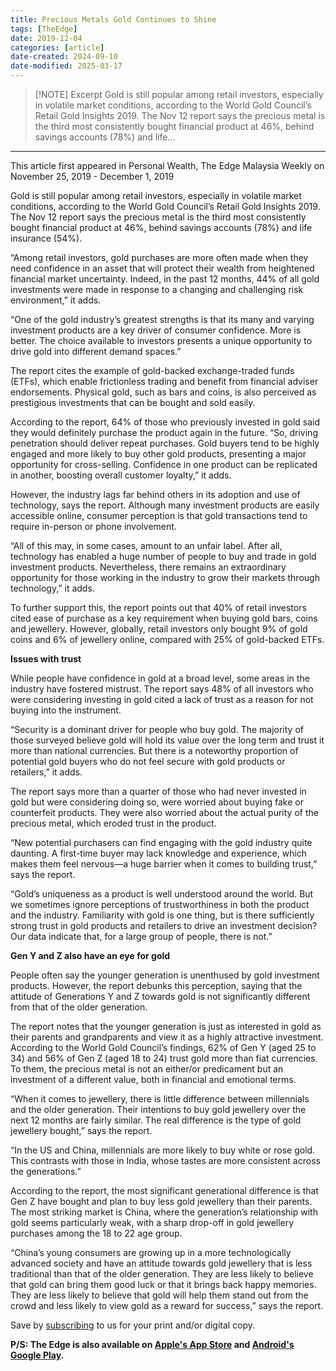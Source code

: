 ```yaml
---
title: Precious Metals Gold Continues to Shine
tags: [TheEdge]
date: 2019-12-04
categories: [article]
date-created: 2024-09-10
date-modified: 2025-03-17
---
```


> [!NOTE] Excerpt
> Gold is still popular among retail investors, especially in volatile market conditions, according to the World Gold Council’s Retail Gold Insights 2019. The Nov 12 report says the precious metal is the third most consistently bought financial product at 46%, behind savings accounts (78%) and life…

---

This article first appeared in Personal Wealth, The Edge Malaysia Weekly on November 25, 2019 - December 1, 2019

Gold is still popular among retail investors, especially in volatile market conditions, according to the World Gold Council’s Retail Gold Insights 2019. The Nov 12 report says the precious metal is the third most consistently bought financial product at 46%, behind savings accounts (78%) and life insurance (54%).

“Among retail investors, gold purchases are more often made when they need confidence in an asset that will protect their wealth from heightened financial market uncertainty. Indeed, in the past 12 months, 44% of all gold investments were made in response to a changing and challenging risk environment,” it adds.

“One of the gold industry’s greatest strengths is that its many and varying investment products are a key driver of consumer confidence. More is better. The choice available to investors presents a unique opportunity to drive gold into different demand spaces.”

The report cites the example of gold-backed exchange-traded funds (ETFs), which enable frictionless trading and benefit from financial adviser endorsements. Physical gold, such as bars and coins, is also perceived as prestigious investments that can be bought and sold easily.

According to the report, 64% of those who previously invested in gold said they would definitely purchase the product again in the future. “So, driving penetration should deliver repeat purchases. Gold buyers tend to be highly engaged and more likely to buy other gold products, presenting a major opportunity for cross-selling. Confidence in one product can be replicated in another, boosting overall customer loyalty,” it adds.

However, the industry lags far behind others in its adoption and use of technology, says the report. Although many investment products are easily accessible online, consumer perception is that gold transactions tend to require in-person or phone involvement.

“All of this may, in some cases, amount to an unfair label. After all, technology has enabled a huge number of people to buy and trade in gold investment products. Nevertheless, there remains an extraordinary opportunity for those working in the industry to grow their markets through technology,” it adds.

To further support this, the report points out that 40% of retail investors cited ease of purchase as a key requirement when buying gold bars, coins and jewellery. However, globally, retail investors only bought 9% of gold coins and 6% of jewellery online, compared with 25% of gold-backed ETFs.

**Issues with trust**

While people have confidence in gold at a broad level, some areas in the industry have fostered mistrust. The report says 48% of all investors who were considering investing in gold cited a lack of trust as a reason for not buying into the instrument.

“Security is a dominant driver for people who buy gold. The majority of those surveyed believe gold will hold its value over the long term and trust it more than national currencies. But there is a noteworthy proportion of potential gold buyers who do not feel secure with gold products or retailers,” it adds.

The report says more than a quarter of those who had never invested in gold but were considering doing so, were worried about buying fake or counterfeit products. They were also worried about the actual purity of the precious metal, which eroded trust in the product.

“New potential purchasers can find engaging with the gold industry quite daunting. A first-time buyer may lack knowledge and experience, which makes them feel nervous—a huge barrier when it comes to building trust,” says the report.

“Gold’s uniqueness as a product is well understood around the world. But we sometimes ignore perceptions of trustworthiness in both the product and the industry. Familiarity with gold is one thing, but is there sufficiently strong trust in gold products and retailers to drive an investment decision? Our data indicate that, for a large group of people, there is not.”

**Gen Y and Z also have an eye for gold**

People often say the younger generation is unenthused by gold investment products. However, the report debunks this perception, saying that the attitude of Generations Y and Z towards gold is not significantly different from that of the older generation.

The report notes that the younger generation is just as interested in gold as their parents and grandparents and view it as a highly attractive investment. According to the World Gold Council’s findings, 62% of Gen Y (aged 25 to 34) and 56% of Gen Z (aged 18 to 24) trust gold more than fiat currencies. To them, the precious metal is not an either/or predicament but an investment of a different value, both in financial and emotional terms.

“When it comes to jewellery, there is little difference between millennials and the older generation. Their intentions to buy gold jewellery over the next 12 months are fairly similar. The real difference is the type of gold jewellery bought,” says the report.

“In the US and China, millennials are more likely to buy white or rose gold. This contrasts with those in India, whose tastes are more consistent across the generations.”

According to the report, the most significant generational difference is that Gen Z have bought and plan to buy less gold jewellery than their parents. The most striking market is China, where the generation’s relationship with gold seems particularly weak, with a sharp drop-off in gold jewellery purchases among the 18 to 22 age group.

“China’s young consumers are growing up in a more technologically advanced society and have an attitude towards gold jewellery that is less traditional than that of the older generation. They are less likely to believe that gold can bring them good luck or that it brings back happy memories. They are less likely to believe that gold will help them stand out from the crowd and less likely to view gold as a reward for success,” says the report.

Save by [subscribing](https://subscribe.theedgemalaysia.com/) to us for your print and/or digital copy.

**P/S: The Edge is also available on [Apple's App Store](https://itunes.apple.com/us/app/the-edge-markets/id990567068?ls=1&mt=8) and [Android's Google Play](https://play.google.com/store/apps/details?id=com.bizedge.theedgemarkets.malaysia).**
